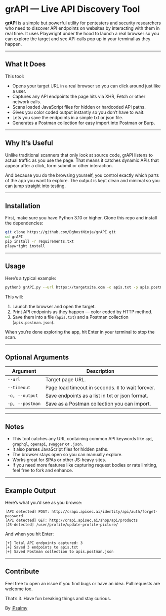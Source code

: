# grAPI — Live API Discovery Tool

**grAPI** is a simple but powerful utility for pentesters and security researchers who need to discover API endpoints on websites by interacting with them in real time. It uses Playwright under the hood to launch a real browser so you can explore the target and see API calls pop up in your terminal as they happen.

---

## What It Does

This tool:

* Opens your target URL in a real browser so you can click around just like a user.
* Captures any API endpoints the page hits via XHR, Fetch or other network calls.
* Scans loaded JavaScript files for hidden or hardcoded API paths.
* Gives you color coded output instantly so you don’t have to wait.
* Lets you save the endpoints in a simple txt or json file.
* Generates a Postman collection for easy import into Postman or Burp.

---

## Why It’s Useful

Unlike traditional scanners that only look at source code, grAPI listens to actual traffic as you use the page. That means it catches dynamic APIs that appear after a click, form submit or other interaction.

And because you do the browsing yourself, you control exactly which parts of the app you want to explore. The output is kept clean and minimal so you can jump straight into testing.

---

## Installation

First, make sure you have Python 3.10 or higher. Clone this repo and install the dependencies:

```bash
git clone https://github.com/DghostNinja/grAPI.git
cd grAPI
pip install -r requirements.txt
playwright install
```

---

## Usage

Here’s a typical example:

```bash
python3 grAPI.py --url https://targetsite.com -o apis.txt -p apis.postman.json
```

This will:

1. Launch the browser and open the target.
2. Print API endpoints as they happen — color coded by HTTP method.
3. Save them into a file (`apis.txt`) and a Postman collection (`apis.postman.json`).

When you’re done exploring the app, hit Enter in your terminal to stop the scan.

---

## Optional Arguments

| Argument        | Description                                        |
| --------------- | -------------------------------------------------- |
| `--url`         | Target page URL.                                   |
| `--timeout`     | Page load timeout in seconds. `0` to wait forever. |
| `-o, --output`  | Save endpoints as a list in txt or json format.    |
| `-p, --postman` | Save as a Postman collection you can import.       |

---

## Notes

* This tool catches any URL containing common API keywords like `api`, `graphql`, `openapi`, `swagger` or `.json`.
* It also parses JavaScript files for hidden paths.
* The browser stays open so you can manually explore.
* Works great for SPAs or other JS-heavy sites.
* If you need more features like capturing request bodies or rate limiting, feel free to fork and enhance.

---

## Example Output

Here’s what you’d see as you browse:

```
[API detected] POST: http://crapi.apisec.ai/identity/api/auth/forget-password
[API detected] GET: http://crapi.apisec.ai/shop/api/products
[JS-detected] /user/profile/update-profile-picture/
```

And when you hit Enter:

```
[+] Total API endpoints captured: 3
[+] Saved 3 endpoints to apis.txt
[+] Saved Postman collection to apis.postman.json
```

---

## Contribute

Feel free to open an issue if you find bugs or have an idea. Pull requests are welcome too.

That’s it. Have fun breaking things and stay curious.

By [iPsalmy](https://github.com/DghostNinja)
